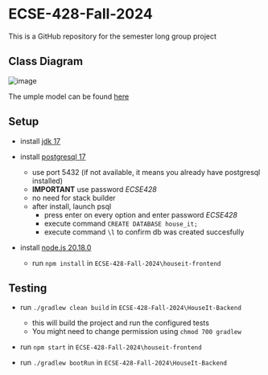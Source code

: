 # ECSE-428-Fall-2024
This is a GitHub repository for the semester long group project

## Class Diagram

![image](https://github.com/user-attachments/assets/444a573a-c6e9-4f83-9685-438cdc7c7418)

The umple model can be found [here](https://cruise.umple.org/umpleonline/umple.php?model=24100819u1vp1ccio73#genArea)

## Setup

- install [jdk 17](https://www.oracle.com/java/technologies/javase/jdk17-archive-downloads.html)

- install [postgresql 17](https://www.enterprisedb.com/downloads/postgres-postgresql-downloads) 
    - use port 5432 (if not available, it means you already have postgresql installed)
    - **IMPORTANT** use password *ECSE428*
    - no need for stack builder
    - after install, launch psql
        - press enter on every option and enter password *ECSE428*
        - execute command `CREATE DATABASE house_it;`
        - execute command `\l` to confirm db was created succesfully

- install [node.js 20.18.0](https://nodejs.org/en/download/prebuilt-installer)
    - run `npm install` in `ECSE-428-Fall-2024\houseit-frontend`


## Testing

- run `./gradlew clean build` in `ECSE-428-Fall-2024\HouseIt-Backend`
    - this will build the project and run the configured tests
    - You might need to change permission using `chmod 700 gradlew` 

- run `npm start` in `ECSE-428-Fall-2024\houseit-frontend`
- run `./gradlew bootRun` in `ECSE-428-Fall-2024\HouseIt-Backend`
